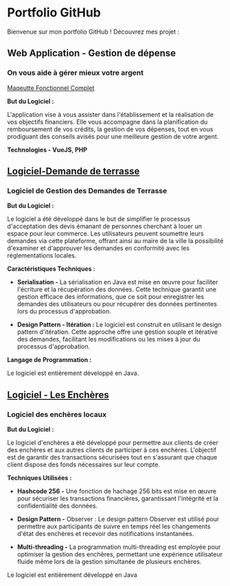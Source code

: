 # Portfolio GitHub

Bienvenue sur mon portfolio GitHub ! Découvrez mes projet :

## Web Application - Gestion de dépense
### On vous aide à gérer mieux votre argent

[Maqeutte Fonctionnel Complet](https://www.figma.com/file/ijPGKokfUxJ064G1LNCnz8/Maquette-Final?type=design&node-id=0%3A1&mode=design&t=eSzEY6DlF98F9h4q-1)

**But du Logiciel :**

L'application vise à vous assister dans l'établissement et la réalisation de vos objectifs financiers. Elle vous accompagne dans la planification du remboursement de vos crédits, la gestion de vos dépenses, tout en vous prodiguant des conseils avisés pour une meilleure gestion de votre argent.

**Technologies - VueJS, PHP**

## [Logiciel-Demande de terrasse](https://github.com/amartuvshinpurevbaatar/Portfolio/tree/11332b3c41464a41356289eb14854f0b93461601/Logiciel_Demande_Terasse)
### Logiciel de Gestion des Demandes de Terrasse

**But du Logiciel :**

Le logiciel a été développé dans le but de simplifier le processus d'acceptation des devis émanant de personnes cherchant à louer un espace pour leur commerce. Les utilisateurs peuvent soumettre leurs demandes via cette plateforme, offrant ainsi au maire de la ville la possibilité d'examiner et d'approuver les demandes en conformité avec les réglementations locales.

**Caractéristiques Techniques :**

- **Serialisation -** La sérialisation en Java est mise en œuvre pour faciliter l'écriture et la récupération des données. Cette technique garantit une gestion efficace des informations, que ce soit pour enregistrer les demandes des utilisateurs ou pour récupérer des données pertinentes lors du processus d'approbation.

- **Design Pattern - Itération :** Le logiciel est construit en utilisant le design pattern d'itération. Cette approche offre une gestion souple et itérative des demandes, facilitant les modifications ou les mises à jour du processus d'approbation.

**Langage de Programmation :**

Le logiciel est entièrement développé en Java.

## [Logiciel - Les Enchères](https://github.com/amartuvshinpurevbaatar/Portfolio/tree/9991934f7ce9554650c04213a412fa2b649625dd/Les_encheres)
### Logiciel des enchères locaux

**But du Logiciel :**

Le logiciel d'enchères a été développé pour permettre aux clients de créer des enchères et aux autres clients de participer à ces enchères. L'objectif est de garantir des transactions sécurisées tout en s'assurant que chaque client dispose des fonds nécessaires sur leur compte.

**Techniques Utilisées :**

- **Hashcode 256 -** Une fonction de hachage 256 bits est mise en œuvre pour sécuriser les transactions financières, garantissant l'intégrité et la confidentialité des données.

- **Design Pattern -** Observer : Le design pattern Observer est utilisé pour permettre aux participants de suivre en temps réel les changements d'état des enchères et recevoir des notifications instantanées.

- **Multi-threading -** La programmation multi-threading est employée pour optimiser la gestion des enchères, permettant une expérience utilisateur fluide même lors de la gestion simultanée de plusieurs enchères.

Le logiciel est entièrement développé en Java
